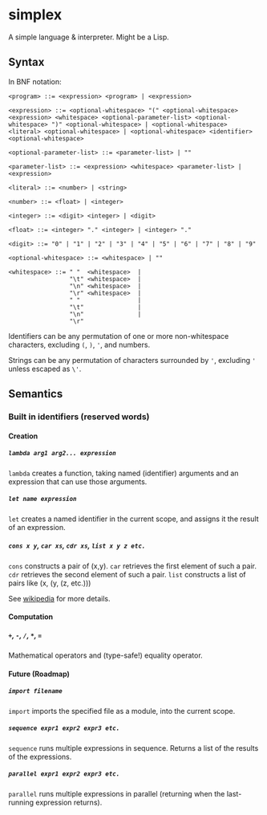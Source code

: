 # simplex
A simple language &amp; interpreter. Might be a Lisp.

## Syntax

In BNF notation:

```
<program> ::= <expression> <program> | <expression>

<expression> ::= <optional-whitespace> "(" <optional-whitespace> <expression> <whitespace> <optional-parameter-list> <optional-whitespace> ")" <optional-whitespace> | <optional-whitespace> <literal> <optional-whitespace> | <optional-whitespace> <identifier> <optional-whitespace>

<optional-parameter-list> ::= <parameter-list> | ""

<parameter-list> ::= <expression> <whitespace> <parameter-list> | <expression>

<literal> ::= <number> | <string>

<number> ::= <float> | <integer>

<integer> ::= <digit> <integer> | <digit>

<float> ::= <integer> "." <integer> | <integer> "."

<digit> ::= "0" | "1" | "2" | "3" | "4" | "5" | "6" | "7" | "8" | "9"

<optional-whitespace> ::= <whitespace> | ""

<whitespace> ::= " "  <whitespace>  |
                 "\t" <whitespace>  |
                 "\n" <whitespace>  |
                 "\r" <whitespace>  |
                 " "                |
                 "\t"               |
                 "\n"               |
                 "\r"
```

Identifiers can be any permutation of one or more non-whitespace characters, excluding `(`, `)`, `'`, and numbers.

Strings can be any permutation of characters surrounded by `'`, excluding `'` unless escaped as `\'`.

## Semantics

### Built in identifiers (reserved words)

#### Creation

##### `lambda arg1 arg2... expression`

`lambda` creates a function, taking named (identifier) arguments and an expression that can use those arguments.

##### `let name expression`

`let` creates a named identifier in the current scope, and assigns it the result of an expression.

##### `cons x y`, `car xs`, `cdr xs`, `list x y z etc.`

`cons` constructs a pair of (x,y).
`car` retrieves the first element of such a pair.
`cdr` retrieves the second element of such a pair.
`list` constructs a list of pairs like (x, (y, (z, etc.)))

See [wikipedia](https://en.wikipedia.org/wiki/Cons) for more details.

#### Computation

##### `+`, `-`, `/`, `*`, `=`

Mathematical operators and (type-safe!) equality operator.

#### Future (Roadmap)

##### `import filename`

`import` imports the specified file as a module, into the current scope.

##### `sequence expr1 expr2 expr3 etc.`

`sequence` runs multiple expressions in sequence. Returns a list of the results of the expressions.

##### `parallel expr1 expr2 expr3 etc.`

`parallel` runs multiple expressions in parallel (returning when the last-running expression returns).
